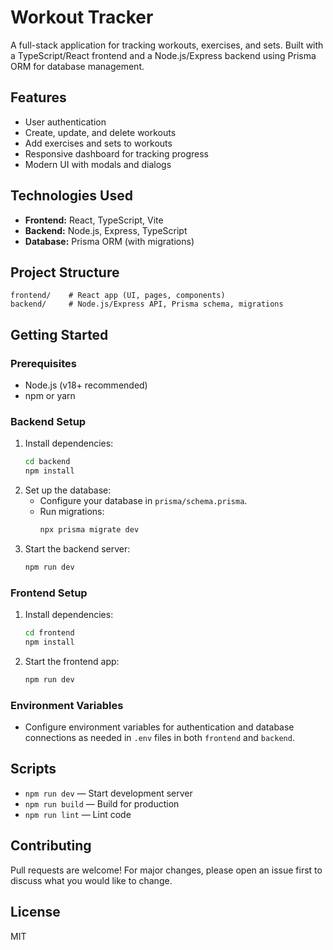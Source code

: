 # Workout Tracker

A full-stack application for tracking workouts, exercises, and sets. Built with a TypeScript/React frontend and a Node.js/Express backend using Prisma ORM for database management.

## Features

- User authentication
- Create, update, and delete workouts
- Add exercises and sets to workouts
- Responsive dashboard for tracking progress
- Modern UI with modals and dialogs

## Technologies Used

- **Frontend:** React, TypeScript, Vite
- **Backend:** Node.js, Express, TypeScript
- **Database:** Prisma ORM (with migrations)

## Project Structure

```
frontend/    # React app (UI, pages, components)
backend/     # Node.js/Express API, Prisma schema, migrations
```

## Getting Started

### Prerequisites

- Node.js (v18+ recommended)
- npm or yarn

### Backend Setup

1. Install dependencies:
   ```bash
   cd backend
   npm install
   ```
2. Set up the database:
   - Configure your database in `prisma/schema.prisma`.
   - Run migrations:
     ```bash
     npx prisma migrate dev
     ```
3. Start the backend server:
   ```bash
   npm run dev
   ```

### Frontend Setup

1. Install dependencies:
   ```bash
   cd frontend
   npm install
   ```
2. Start the frontend app:
   ```bash
   npm run dev
   ```

### Environment Variables

- Configure environment variables for authentication and database connections as needed in `.env` files in both `frontend` and `backend`.

## Scripts

- `npm run dev` — Start development server
- `npm run build` — Build for production
- `npm run lint` — Lint code

## Contributing

Pull requests are welcome! For major changes, please open an issue first to discuss what you would like to change.

## License

MIT
